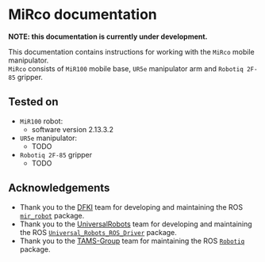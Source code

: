 # MiRco documentation
**NOTE: this documentation is currently under development.**

<!-- <img src="MiRco/pictures/MiRco.png" style="height:300px" > -->

This documentation contains instructions for working with the `MiRco` mobile manipulator.  
`MiRco` consists of `MiR100` mobile base, `UR5e` manipulator arm and `Robotiq 2F-85`  gripper.

## Tested on
-  `MiR100` robot:
    - software version 2.13.3.2
- `UR5e` manipulator:
    - TODO
- `Robotiq 2F-85` gripper
    - TODO

## Acknowledgements
- Thank you to the [DFKI](https://github.com/DFKI-NI) team for developing and maintaining the ROS [`mir_robot`](https://github.com/DFKI-NI/mir_robot) package.
- Thank you to the [UniversalRobots](https://github.com/UniversalRobots) team for developing and maintaining the ROS [`Universal_Robots_ROS_Driver`](https://github.com/UniversalRobots/Universal_Robots_ROS_Driver) package.
- Thank you to the [TAMS-Group](https://github.com/TAMS-Group) team for maintaining the ROS [`Robotiq`](https://github.com/TAMS-Group/robotiq) package.
